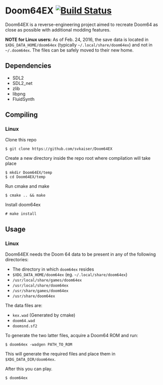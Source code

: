Doom64EX [![Build Status](https://travis-ci.org/svkaiser/Doom64EX.svg?branch=master)](https://travis-ci.org/svkaiser/Doom64EX)
========

Doom64EX is a reverse-engineering project aimed to recreate Doom64 as close as possible with additional modding features.

**NOTE for Linux users:** As of Feb. 24, 2016, the save data is located in `$XDG_DATA_HOME/doom64ex` (typically `~/.local/share/doom64ex`) and not in `~/.doom64ex`. The files can be safely moved to their new home.

## Dependencies

* SDL2
* SDL2_net
* zlib
* libpng
* FluidSynth

## Compiling

### Linux

Clone this repo

    $ git clone https://github.com/svkaiser/Doom64EX

Create a new directory inside the repo root where compilation will take place

    $ mkdir Doom64EX/temp
    $ cd Doom64EX/temp

Run cmake and make

    $ cmake .. && make
    
Install doom64ex

    # make install

## Usage

### Linux

Doom64EX needs the Doom 64 data to be present in any of the following directories:

* The directory in which `doom64ex` resides
* `$XDG_DATA_HOME/doom64ex` (eg. `~/.local/share/doom64ex`)
* `/usr/local/share/games/doom64ex`
* `/usr/local/share/doom64ex`
* `/usr/share/games/doom64ex`
* `/usr/share/doom64ex`

The data files are:

* `kex.wad` (Generated by cmake)
* `doom64.wad`
* `doomsnd.sf2`

To generate the two latter files, acquire a Doom64 ROM and run:

    $ doom64ex -wadgen PATH_TO_ROM

This will generate the required files and place them in `$XDG_DATA_DIR/doom64ex`.

After this you can play.

    $ doom64ex
